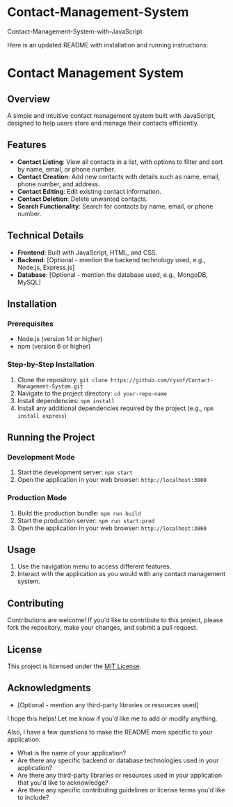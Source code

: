 # Contact-Management-System
Contact-Management-System-with-JavaScript


Here is an updated README with installation and running instructions:


**Contact Management System**
==========================

**Overview**
------------

A simple and intuitive contact management system built with JavaScript, designed to help users store and manage their contacts efficiently.

**Features**
------------

*   **Contact Listing**: View all contacts in a list, with options to filter and sort by name, email, or phone number.
*   **Contact Creation**: Add new contacts with details such as name, email, phone number, and address.
*   **Contact Editing**: Edit existing contact information.
*   **Contact Deletion**: Delete unwanted contacts.
*   **Search Functionality**: Search for contacts by name, email, or phone number.

**Technical Details**
--------------------

*   **Frontend**: Built with JavaScript, HTML, and CSS.
*   **Backend**: [Optional - mention the backend technology used, e.g., Node.js, Express.js]
*   **Database**: [Optional - mention the database used, e.g., MongoDB, MySQL]

**Installation**
------------

### Prerequisites

*   Node.js (version 14 or higher)
*   npm (version 6 or higher)

### Step-by-Step Installation

1.  Clone the repository: `git clone https://github.com/cysof/Contact-Management-System.git`
2.  Navigate to the project directory: `cd your-repo-name`
3.  Install dependencies: `npm install`
4.  Install any additional dependencies required by the project (e.g., `npm install express`)

**Running the Project**
----------------------

### Development Mode

1.  Start the development server: `npm start`
2.  Open the application in your web browser: `http://localhost:3000`

### Production Mode

1.  Build the production bundle: `npm run build`
2.  Start the production server: `npm run start:prod`
3.  Open the application in your web browser: `http://localhost:3000`

**Usage**
---------

1.  Use the navigation menu to access different features.
2.  Interact with the application as you would with any contact management system.

**Contributing**
---------------

Contributions are welcome! If you'd like to contribute to this project, please fork the repository, make your changes, and submit a pull request.

**License**
-------

This project is licensed under the [MIT License](https://opensource.org/licenses/MIT).

**Acknowledgments**
-----------------

*   [Optional - mention any third-party libraries or resources used]

I hope this helps! Let me know if you'd like me to add or modify anything.

Also, I have a few questions to make the README more specific to your application:

*   What is the name of your application?
*   Are there any specific backend or database technologies used in your application?
*   Are there any third-party libraries or resources used in your application that you'd like to acknowledge?
*   Are there any specific contributing guidelines or license terms you'd like to include?